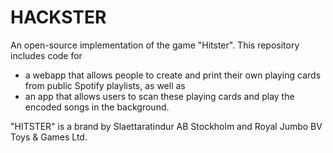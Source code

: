 # HACKSTER
An open-source implementation of the game "Hitster".
This repository includes code for 
* a webapp that allows people to create and print their own playing cards from public Spotify playlists,
as well as
* an app that allows users to scan these playing cards and play the encoded songs in the background.

"HITSTER" is a brand by Slaettaratindur AB Stockholm and Royal Jumbo BV Toys & Games Ltd.
